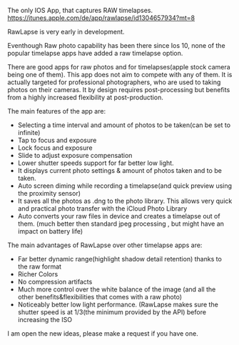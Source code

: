 The only IOS App, that captures RAW timelapses.
https://itunes.apple.com/de/app/rawlapse/id1304657934?mt=8

RawLapse is very early in development.

Eventhough Raw photo capability has been there since Ios 10, none of the popular timelapse apps have added a raw timelapse option.

There are good apps for raw photos and for timelapses(apple stock camera being one of them). This app does not aim to compete with any of them. It is actually targeted for professional photographers, who are used to taking photos on their cameras. It by design requires post-processing but benefits from a highly increased flexibility at post-production.

The main features of the app are:
- Selecting a time interval and amount of photos to be taken(can be set to infinite)
- Tap to focus and exposure
- Lock focus and exposure
- Slide to adjust exposure compensation
- Lower shutter speeds support for far better low light.
- It displays current photo settings & amount of photos taken and to be taken.
- Auto screen diming while recording a timelapse(and quick preview using the proximity sensor)
- It saves all the photos as .dng to the photo library. This allows very quick and practical photo transfer with the iCloud Photo Library
- Auto converts your raw files in device and creates a timelapse out of them. (much better then standard jpeg processing , but might have an impact on battery life)

The main advantages of RawLapse over other timelapse apps are:

- Far better dynamic range(highlight shadow detail retention) thanks to the raw format
- Richer Colors
- No compression artifacts
- Much more control over the white balance of the image (and all the other benefits&flexibilities that comes with a raw photo)
- Noticeably better low light performance. (RawLapse makes sure the shutter speed is at 1/3(the minimum provided by the API) before increasing the ISO


I am open the new ideas, please make a request if you have one.
